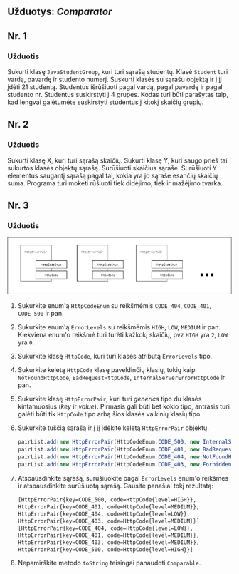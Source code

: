 
## Užduotys: *Comparator*

## Nr. 1

### Užduotis

Sukurti klasę `JavaStudentGroup`, kuri turi sąrašą studentų. Klasė `Student` turi vardą, pavardę ir studento numerį. 
Suskurti klasės su sąrašu objektą ir į jį įdėti 21 studentą. Studentus išrūšiuoti pagal vardą, pagal pavardę ir pagal studento nr. Studentus suskirstyti į 4 grupes. Kodas turi būti parašytas taip, kad lengvai galėtumėte suskirstyti studentus į kitokį skaičių grupių.

## Nr. 2

### Užduotis

Sukurti klasę X, kuri turi sąrašą skaičių. Sukurti klasę Y, kuri saugo prieš tai sukurtos klasės objektų sąrašą. 
Surūšiuoti skaičius sąraše. Surūšiuoti Y elementus saugantį sąrašą pagal tai, kokia yra jo sąraše esančių skaičių suma. Programa turi mokėti rūšiuoti tiek didėjimo, tiek ir mažėjimo tvarka.

## Nr. 3

### Užduotis

![](./img/task1.png)

1. Sukurkite enum'ą `HttpCodeEnum` su reikšmėmis `CODE_404`, `CODE_401`, `CODE_500` ir pan.
2. Sukurkite enum'ą `ErrorLevels` su reikšmėmis `HIGH`, `LOW`, `MEDIUM` ir pan. Kiekviena enum'o reikšmė turi turėti kažkokį skaičių, pvz `HIGH` yra `2`, `LOW` yra `0`.
3. Sukurkite klasę `HttpCode`, kuri turi klasės atributą `ErrorLevels` tipo.
4. Sukurkite keletą `HttpCode` klasę paveldinčių klasių, tokių kaip `NotFoundHttpCode`, `BadRequestHttpCode`, `InternalServerErrorHttpCode` ir pan.
5. Sukurkite klasę `HttpErrorPair`, kuri turi *generics* tipo du klasės kintamuosius (*key* ir *value*). Pirmasis gali būti bet kokio tipo, antrasis turi galėti būti tik `HttpCode` tipo arbą šios klasės vaikinių klasių tipo.
6. Sukurkite tuščią sąrašą ir į jį įdėkite keletą `HttpErrorPair` objektų. 
    ```java
    pairList.add(new HttpErrorPair(HttpCodeEnum.CODE_500, new InternalServerErrorHttpCode(ErrorLevels.HIGH)));
    pairList.add(new HttpErrorPair(HttpCodeEnum.CODE_401, new BadRequestHttpCode(ErrorLevels.MEDIUM)));
    pairList.add(new HttpErrorPair(HttpCodeEnum.CODE_404, new NotFoundHttpCode(ErrorLevels.LOW)));
    pairList.add(new HttpErrorPair(HttpCodeEnum.CODE_403, new ForbiddenHttpCode(ErrorLevels.MEDIUM)));
    ```
7. Atspausdinkite sąrašą, surūšiuokite pagal `ErrorLevels` enum'o reikšmes ir atspausdinkite surūšiuotą sąrašą. Gausite panašiai tokį rezultatą:
    ```
    [HttpErrorPair{key=CODE_500, code=HttpCode{level=HIGH}}, HttpErrorPair{key=CODE_401, code=HttpCode{level=MEDIUM}}, HttpErrorPair{key=CODE_404, code=HttpCode{level=LOW}}, HttpErrorPair{key=CODE_403, code=HttpCode{level=MEDIUM}}]
    [HttpErrorPair{key=CODE_404, code=HttpCode{level=LOW}}, HttpErrorPair{key=CODE_401, code=HttpCode{level=MEDIUM}}, HttpErrorPair{key=CODE_403, code=HttpCode{level=MEDIUM}}, HttpErrorPair{key=CODE_500, code=HttpCode{level=HIGH}}]
    ```

8. Nepamirškite metodo `toString` teisingai panaudoti `Comparable`. 